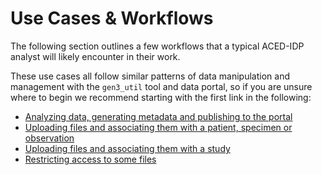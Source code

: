 # Use Cases & Workflows

The following section outlines a few workflows that a typical ACED-IDP analyst will likely encounter in their work.

These use cases all follow similar patterns of data manipulation and management with the `gen3_util` tool and data portal, so if you are unsure where to begin we recommend starting with the first link in the following:

- [Analyzing data, generating metadata and publishing to the portal](./use-case-1.md)
- [Uploading files and associating them with a patient, specimen or observation](./use-case-2.md)
- [Uploading files and associating them with a study](./use-case-3.md)
- [Restricting access to some files](./restrict-access.md)
